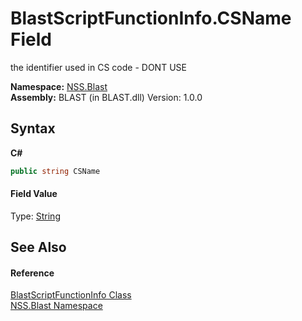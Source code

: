 # BlastScriptFunctionInfo.CSName Field
 

the identifier used in CS code - DONT USE

**Namespace:**&nbsp;<a href="N_NSS_Blast">NSS.Blast</a><br />**Assembly:**&nbsp;BLAST (in BLAST.dll) Version: 1.0.0

## Syntax

**C#**<br />
``` C#
public string CSName
```


#### Field Value
Type: <a href="https://docs.microsoft.com/dotnet/api/system.string" target="_blank" rel="noopener noreferrer">String</a>

## See Also


#### Reference
<a href="T_NSS_Blast_BlastScriptFunctionInfo">BlastScriptFunctionInfo Class</a><br /><a href="N_NSS_Blast">NSS.Blast Namespace</a><br />